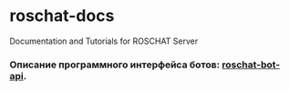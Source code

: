 # roschat-docs
Documentation and Tutorials for ROSCHAT Server

### Описание программного интерфейса ботов: [roschat-bot-api](https://github.com/roschat/roschat-docs/wiki/roschat-bot-api).
